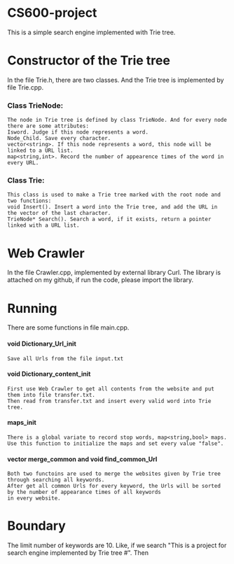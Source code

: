 # CS600-project
  This is a simple search engine implemented with Trie tree.
# Constructor of the Trie tree
  In the file Trie.h, there are two classes. And the Trie tree is implemented by file Trie.cpp.
### Class TrieNode:
    The node in Trie tree is defined by class TrieNode. And for every node there are some attributes: 
    Isword. Judge if this node represents a word. 
    Node_Child. Save every character. 
    vector<string>. If this node represents a word, this node will be linked to a URL list. 
    map<string,int>. Record the number of appearence times of the word in every URL. 
### Class Trie:
    This class is used to make a Trie tree marked with the root node and two functions:
    void Insert(). Insert a word into the Trie tree, and add the URL in the vector of the last character.
    TrieNode* Search(). Search a word, if it exists, return a pointer linked with a URL list.
# Web Crawler
  In the file Crawler.cpp, implemented by external library Curl. The library is attached on my github, if run the code, please   import the library.
# Running
  There are some functions in file main.cpp.
#### void Dictionary_Url_init
    Save all Urls from the file input.txt 
#### void Dictionary_content_init
    First use Web Crawler to get all contents from the website and put them into file transfer.txt.
    Then read from transfer.txt and insert every valid word into Trie tree.
#### maps_init
    There is a global variate to record stop words, map<string,bool> maps.
    Use this function to initialize the maps and set every value "false".
#### vector<string> merge_common and void find_common_Url
    Both two functoins are used to merge the websites given by Trie tree through searching all keywords.
    After get all common Urls for every keyword, the Urls will be sorted by the number of appearance times of all keywords
    in every website.
# Boundary
  The limit number of keywords are 10. Like, if we search "This is a project for search engine implemented by Trie tree #".     Then

